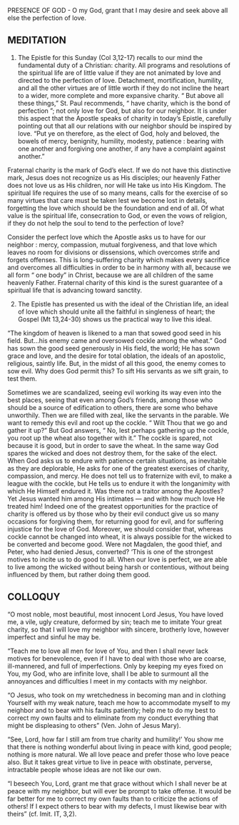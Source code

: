 PRESENCE OF GOD - O my God, grant that I may desire and seek above all else the perfection of love.

## MEDITATION

1. The Epistle for this Sunday (Col 3,12-17) recalls to our mind the fundamental duty of a Christian: charity. All programs and resolutions of the spiritual life are of little value if they are not animated by love and directed to the perfection of love. Detachment, mortification, humility, and all the other virtues are of little worth if they do not incline the heart to a wider, more complete and more expansive charity. “ But above all these things,” St. Paul recommends, “ have charity, which is the bond of perfection ”; not only love for God, but also for our neighbor. It is under this aspect that the Apostle speaks of charity in today’s Epistle, carefully pointing out that all our relations with our neighbor should be inspired by love. “Put ye on therefore, as the elect of God, holy and beloved, the bowels of mercy, benignity, humility, modesty, patience : bearing with one another and forgiving one another, if any have a complaint against another.”

Fraternal charity is the mark of God’s elect. If we do not have this distinctive mark, Jesus does not recognize us as His disciples; our heavenly Father does not love us as His children, nor will He take us into His Kingdom. The spiritual life requires the use of so many means, calls for the exercise of so many virtues that care must be taken lest we become lost in details, forgetting the love which should be the foundation and end of all. Of what value is the spiritual life, consecration to God, or even the vows of religion, if they do not help the soul to tend to the perfection of love?

Consider the perfect love which the Apostle asks us to have for our neighbor : mercy, compassion, mutual forgiveness, and that love which leaves no room for divisions or dissensions, which overcomes strife and forgets offenses. This is long-suffering charity which makes every sacrifice and overcomes all difficulties in order to be in harmony with all, because we all form “ one body” in Christ, because we are all children of the same heavenly Father. Fraternal charity of this kind is the surest guarantee of a spiritual life that is advancing toward sanctity.

2. The Epistle has presented us with the ideal of the Christian life, an ideal of love which should unite all the faithful in singleness of heart; the Gospel (Mt 13,24-30) shows us the practical way to live this ideal.

“The kingdom of heaven is likened to a man that sowed good seed in his field. But...his enemy came and oversowed cockle among the wheat.” God has sown the good seed generously in His field, the world; He has sown grace and love, and the desire for total oblation, the ideals of an apostolic, religious, saintly life. But, in the midst of all this good, the enemy comes to sow evil. Why does God permit this? To sift His servants as we sift grain, to test them.

Sometimes we are scandalized, seeing evil working its way even into the best places, seeing that even among God’s friends, among those who should be a source of edification to others, there are some who behave unworthily. Then we are filled with zeal, like the servants in the parable. We want to remedy this evil and root up the cockle. “ Wilt Thou that we go and gather it up?” But God answers, “ No, lest perhaps gathering up the cockle, you root up the wheat also together with it.” The cockle is spared, not because it is good,
but in order to save the wheat. In the same way God spares the wicked and does not destroy them, for the sake of the elect. When God asks us to endure with patience certain situations, as inevitable as they are deplorable, He asks for one of the greatest exercises of charity, compassion, and mercy. He does not tell us to fraternize with evil, to make a league with the cockle, but He tells us to endure it with the longanimity with which He Himself endured it. Was there not a traitor among the Apostles? Yet Jesus wanted him among His intimates — and with how much love He treated him! Indeed one of the greatest opportunities for the practice of charity is offered us by those who by their evil conduct give us so many occasions for forgiving them, for returning good for evil, and for suffering injustice for the love of God. Moreover, we should consider that, whereas cockle cannot be changed into wheat, it is always possible for the wicked to be converted and become good. Were not Magdalen, the good thief, and Peter, who had denied Jesus, converted? ‘This is one of the strongest motives to incite us to do good to all. When our love is perfect, we are able to live among the wicked without being harsh or contentious, without being influenced by them, but rather doing them good.

## COLLOQUY

“O most noble, most beautiful, most innocent Lord Jesus, You have loved me, a vile, ugly creature, deformed by sin; teach me to imitate Your great charity, so that I will love my neighbor with sincere, brotherly love, however imperfect and sinful he may be.

“Teach me to love all men for love of You, and then I shall never lack motives for benevolence, even if I have to deal with those who are coarse, ill-mannered, and full of imperfections. Only by keeping my eyes fixed on You, my God, who are infinite love, shall I be able to surmount all the annoyances and difficulties I meet in my contacts with my neighbor.

“O Jesus, who took on my wretchedness in becoming man and in clothing Yourself with my weak nature, teach me how to accommodate myself to my neighbor and to bear with his faults patiently; help me to do my best to correct my own faults and to eliminate from my conduct everything that might be displeasing to others” (Ven. John of Jesus Mary).

“See, Lord, how far I still am from true charity and humility!’ You show me that there is nothing wonderful about living in peace with kind, good people; nothing is more natural. We all love peace and prefer those who love peace also. But it takes great virtue to live in peace with obstinate, perverse, intractable people whose ideas are not like our own.

“I beseech You, Lord, grant me that grace without which I shall never be at peace with my neighbor, but will ever be prompt to take offense. It would be far better for me to correct my own faults than to criticize the actions of others! If I expect others to bear with my defects, I must likewise bear with theirs” (cf. Imit. IT, 3,2).